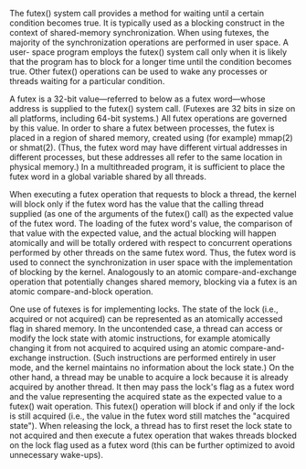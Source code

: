 The futex() system call provides a method for waiting until a
certain condition becomes true.  It is typically used as a
blocking construct in the context of shared-memory
synchronization.  When using futexes, the majority of the
synchronization operations are performed in user space.  A user-
space program employs the futex() system call only when it is
likely that the program has to block for a longer time until the
condition becomes true.  Other futex() operations can be used to
wake any processes or threads waiting for a particular condition.

A futex is a 32-bit value—referred to below as a futex word—whose
address is supplied to the futex() system call.  (Futexes are 32
bits in size on all platforms, including 64-bit systems.)  All
futex operations are governed by this value.  In order to share a
futex between processes, the futex is placed in a region of
shared memory, created using (for example) mmap(2) or shmat(2).
(Thus, the futex word may have different virtual addresses in
different processes, but these addresses all refer to the same
location in physical memory.)  In a multithreaded program, it is
sufficient to place the futex word in a global variable shared by
all threads.

When executing a futex operation that requests to block a thread,
the kernel will block only if the futex word has the value that
the calling thread supplied (as one of the arguments of the
futex() call) as the expected value of the futex word.  The
loading of the futex word's value, the comparison of that value
with the expected value, and the actual blocking will happen
atomically and will be totally ordered with respect to concurrent
operations performed by other threads on the same futex word.
Thus, the futex word is used to connect the synchronization in
user space with the implementation of blocking by the kernel.
Analogously to an atomic compare-and-exchange operation that
potentially changes shared memory, blocking via a futex is an
atomic compare-and-block operation.

One use of futexes is for implementing locks.  The state of the
lock (i.e., acquired or not acquired) can be represented as an
atomically accessed flag in shared memory.  In the uncontended
case, a thread can access or modify the lock state with atomic
instructions, for example atomically changing it from not
acquired to acquired using an atomic compare-and-exchange
instruction.  (Such instructions are performed entirely in user
mode, and the kernel maintains no information about the lock
state.)  On the other hand, a thread may be unable to acquire a
lock because it is already acquired by another thread.  It then
may pass the lock's flag as a futex word and the value
representing the acquired state as the expected value to a
futex() wait operation.  This futex() operation will block if and
only if the lock is still acquired (i.e., the value in the futex
word still matches the "acquired state").  When releasing the
lock, a thread has to first reset the lock state to not acquired
and then execute a futex operation that wakes threads blocked on
the lock flag used as a futex word (this can be further optimized
to avoid unnecessary wake-ups).
